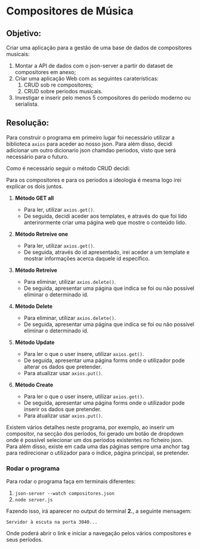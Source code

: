 # Compositores de Música

## Objetivo:
Criar uma aplicação para a gestão de uma base de dados de compositores musicais:
1. Montar a API de dados com o json-server a partir do dataset de compositores em anexo;
2. Criar uma aplicação Web com as seguintes caraterísticas:
    1. CRUD sob re compositores;
    2. CRUD sobre periodos musicais.
3. Investigar e inserir pelo menos 5 compositores do período moderno ou serialista.


## Resolução:


Para construir o programa em primeiro lugar foi necessário utilizar a biblioteca `axios` para aceder ao nosso json. Para além disso, decidi adicionar um outro dicionario json chamdao periodos, visto que será necessário para o futuro. 

Como é necessário seguir o método CRUD decidi:

Para os compositores e para os períodos a ideologia é mesma logo irei explicar os dois juntos.

1. **Método GET all**
    - Para ler, utilizar `axios.get()`.
    - De seguida, decidi aceder aos templates, e através do que foi lido anterirormente criar uma página web que mostre o conteúdo lido.


2. **Método Retreive one**
    - Para ler, utilizar `axios.get()`.
    - De seguida, através do id apresentado, irei aceder a um template e mostrar informações acerca daquele id específico.


3. **Método Retreive**
    - Para eliminar, utilizar `axios.delete()`.
    - De seguida, apresentar uma página que indica se foi ou não possível eliminar o determinado id.


4. **Método Delete**
    - Para eliminar, utilizar `axios.delete()`.
    - De seguida, apresentar uma página que indica se foi ou não possível eliminar o determinado id.


5. **Método Update**
    - Para ler o que o user insere, utilizar `axios.get()`.
    - De seguida, apresentar uma página forms onde o utilizador pode alterar os dados que pretender.
    - Para atualizar usar `axios.put()`.


6. **Método Create**
    - Para ler o que o user insere, utilizar `axios.get()`.
    - De seguida, apresentar uma página forms onde o utilizador pode inserir os dados que pretender.
    - Para atualizar usar `axios.put()`.


Existem vários detalhes neste programa, por exemplo, ao inserir um compositor, na secção dos períodos, foi gerado um botão de dropdown onde é possível selecionar um dos períodos existentes no ficheiro json. Para além disso, existe em cada uma das páginas sempre uma anchor tag para redirecionar o utilizador para o índice, página principal, se pretender.


### Rodar o programa
Para rodar o programa faça em terminais diferentes:

1. `json-server --watch compositores.json`
2. `node server.js`

Fazendo isso, irá aparecer no output do terminal **2.**, a seguinte mensagem:

`Servidor à escuta na porta 3040...`

Onde poderá abrir o link e iniciar a navegação pelos vários compositores e seus períodos.


